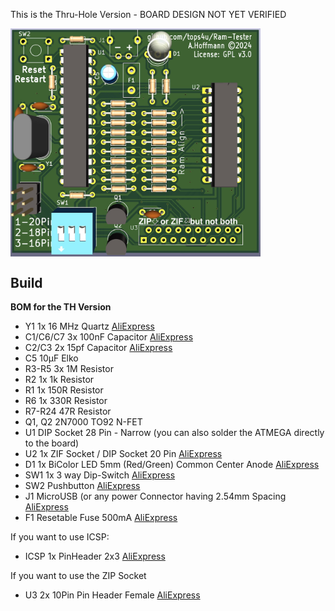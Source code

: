 This is the Thru-Hole Version - BOARD DESIGN NOT YET VERIFIED 

<img src="https://raw.githubusercontent.com/tops4u/Ram-Tester/refs/heads/main/Schematic/TH/TH_PCB_Render.jpg" width="400px" align="center"/>

## Build

**BOM for the TH Version**
- Y1 1x 16 MHz Quartz [AliExpress](https://aliexpress.com/item/1005006119798769.html)
- C1/C6/C7 3x 100nF Capacitor [AliExpress](https://aliexpress.com/item/32973259342.html)
- C2/C3 2x 15pf Capacitor [AliExpress](https://aliexpress.com/item/32973259342.html)
- C5 10µF Elko 
- R3-R5 3x 1M Resistor 
- R2 1x 1k Resistor
- R1 1x 150R Resistor
- R6 1x 330R Resistor
- R7-R24 47R Resistor
- Q1, Q2 2N7000 TO92 N-FET
- U1 DIP Socket 28 Pin - Narrow (you can also solder the ATMEGA directly to the board)
- U2 1x ZIF Socket / DIP Socket 20 Pin [AliExpress](https://aliexpress.com/item/1005007205054381.html)
- D1 1x BiColor LED 5mm (Red/Green) Common Center Anode [AliExpress](https://aliexpress.com/item/1005002513493094.html)
- SW1 1x 3 way Dip-Switch [AliExpress](https://aliexpress.com/item/4001205849246.html)
- SW2 Pushbutton [AliExpress](https://aliexpress.com/item/32912263133.html)
- J1 MicroUSB (or any power Connector having 2.54mm Spacing [AliExpress](https://aliexpress.com/item/1005001515820458.html)
- F1 Resetable Fuse 500mA [AliExpress](https://aliexpress.com/item/1005001476833827.html)
  
If you want to use ICSP:
- ICSP 1x PinHeader 2x3 [AliExpress](https://aliexpress.com/item/4000303366348.html)
  
If you want to use the ZIP Socket
- U3 2x 10Pin Pin Header Female [AliExpress](https://aliexpress.com/item/32717301965.html)
